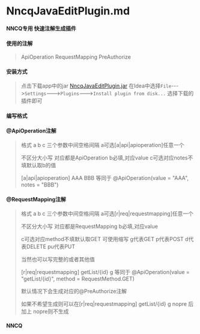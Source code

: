 # NncqJavaEditPlugin.md
**NNCQ专用 快速注解生成插件**

#### 使用的注解

>  ApiOperation RequestMapping PreAuthorize

#### 安装方式
 
>  点击下载app中的jar [NncqJavaEditPlugin.jar](https://github.com/conesat/NncqJavaEditPlugin/app/NncqJavaEditPlugin.jar)
>  在Idea中选择`File`--->`Settings`--->`Plugins`--->`Install plugin from disk...` 选择下载的插件即可

#### 编写格式

#### @ApiOperation注解
>
> 格式  a b c 三个参数中间空格间隔 a可选[a|api|apioperation]任意一个
>
> 不区分大小写 对应都是ApiOperation b必填,对应value c可选对应notes不填默认取b的值
>
> [a|api|apioperation] AAA BBB 等同于 @ApiOperation(value = "AAA", notes = "BBB") 

#### @RequestMapping注解
>
> 格式  a b c 三个参数中间空格间隔 a可选[r|req|requestmapping]任意一个
>
> 不区分大小写 对应都是RequestMapping b必填,对应value 
>
> c可选对应method不填默认取GET  可使用缩写 g代表GET p代表POST d代表DELETE pu代表PUT 
>
> 当然也可以写完整的或者其他值
>
> [r|req|requestmapping] getList/{id} g 等同于 @ApiOperation(value = "getList/{id}", method = RequestMethod.GET) 
>
> 默认情况下会生成对应的@PreAuthorize注解 
>
> 如果不希望生成则可以在[r|req|requestmapping] getList/{id} g nopre 后加上 nopre则不生成
>

#### NNCQ
